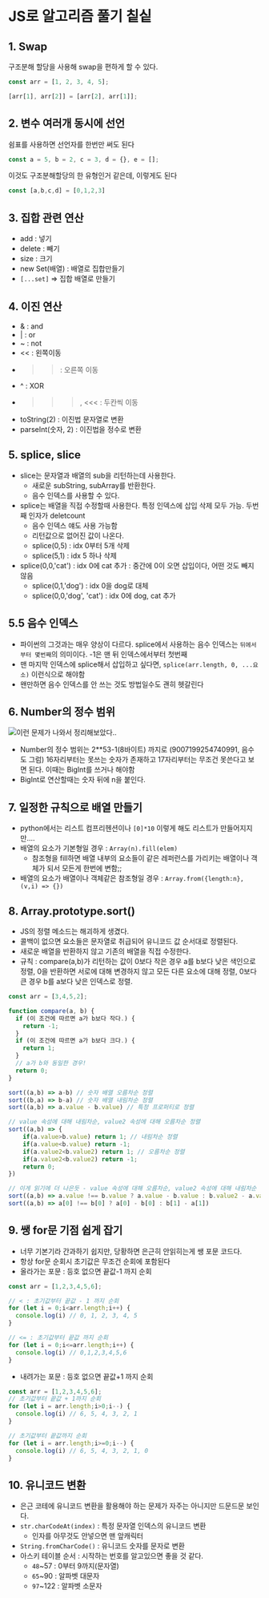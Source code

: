 # JS로 알고리즘 풀기 칱싵

## 1. Swap

구조분해 할당을 사용해 swap을 편하게 할 수 있다.

```js
const arr = [1, 2, 3, 4, 5];

[arr[1], arr[2]] = [arr[2], arr[1]];
```

## 2. 변수 여러개 동시에 선언

쉼표를 사용하면 선언자를 한번만 써도 된다

```js
const a = 5, b = 2, c = 3, d = {}, e = [];
```

이것도 구조분해할당의 한 유형인거 같은데, 이렇게도 된다

```js
const [a,b,c,d] = [0,1,2,3]
```

## 3. 집합 관련 연산

- add : 넣기
- delete : 빼기
- size : 크기
- new Set(배열) : 배열로 집합만들기
- `[...set]` => 집합 배열로 만들기

## 4. 이진 연산

- & : and
- | : or
- ~ : not
- << : 왼쪽이동
- >> : 오른쪽 이동
- ^ : XOR
- >>>, <<< : 두칸씩 이동
- toString(2) : 이진법 문자열로 변환
- parseInt(숫자, 2) : 이진법을 정수로 변환

## 5. splice, slice

- slice는 문자열과 배열의 sub을 리턴하는데 사용한다. 
  - 새로운 subString, subArray를 반환한다.
  - 음수 인덱스를 사용할 수 있다.
- splice는 배열을 직접 수정할때 사용한다. 특정 인덱스에 삽입 삭제 모두 가능. 두번째 인자가 deletcount
  - 음수 인덱스 얘도 사용 가능함
  - 리턴값으로 없어진 값이 나온다.
  - splice(0,5) : idx 0부터 5개 삭제
  - splice(5,1) : idx 5 하나 삭제
- splice(0,0,'cat') : idx 0에 cat 추가 : 중간에 0이 오면 삽입이다, 어떤 것도 빼지 않음
  - splice(0,1,'dog') : idx 0을 dog로 대체
  - splice(0,0,'dog', 'cat') : idx 0에 dog, cat 추가

## 5.5 음수 인덱스

- 파이썬의 그것과는 매우 양상이 다르다. splice에서 사용하는 음수 인덱스는 `뒤에서부터 몇번째`의 의미이다. -1은 맨 뒤 인덱스에서부터 첫번째
- 맨 마지막 인덱스에 splice해서 삽입하고 싶다면, `splice(arr.length, 0, ...요소)` 이런식으로 해야함
- 왠만하면 음수 인덱스를 안 쓰는 것도 방법일수도 괜히 헷갈린다

## 6. Number의 정수 범위

![이런 문제가 나와서 정리해보았다..](https://leetcode.com/explore/interview/card/top-interview-questions-easy/92/array/559/)

- Number의 정수 범위는 2**53-1(8바이트) 까지로 (9007199254740991, 음수도 그럼) 16자리부터는 못쓰는 숫자가 존재하고 17자리부터는 무조건 못쓴다고 보면 된다. 이때는 BigInt를 쓰거나 해야함
- BigInt로 연산할때는 숫자 뒤에 n을 붙인다.

## 7. 일정한 규칙으로 배열 만들기

- python에서는 리스트 컴프리헨션이나 `[0]*10` 이렇게 해도 리스트가 만들어지지만....
- 배열의 요소가 기본형일 경우 : `Array(n).fill(elem)`
  - 참조형을 fill하면 배열 내부의 요소들이 같은 레퍼런스를 가리키는 배열이나 객체가 되서 모든게 한번에 변함;;
- 배열의 요소가 배열이나 객체같은 참조형일 경우 : `Array.from({length:n}, (v,i) => {})`

## 8. Array.prototype.sort()

- JS의 정렬 메소드는 해괴하게 생겼다.
- 콜백이 없으면 요소들은 문자열로 취급되어 유니코드 값 순서대로 정렬된다.
- 새로운 배열을 반환하지 않고 기존의 배열을 직접 수정한다.
- 규칙 : compare(a,b)가 리턴하는 값이 0보다 작은 경우 a를 b보다 낮은 색인으로 정렬, 0을 반환하면 서로에 대해 변경하지 않고 모든 다른 요소에 대해 정렬, 0보다 큰 경우 b를 a보다 낮은 인덱스로 정렬.

```js
const arr = [3,4,5,2];

function compare(a, b) {
  if (이 조건에 따르면 a가 b보다 작다.) {
    return -1;
  }
  if (이 조건에 따르면 a가 b보다 크다.) {
    return 1;
  }
  // a가 b와 동일한 경우!
  return 0;
}

sort((a,b) => a-b) // 숫자 배열 오름차순 정렬
sort((b,a) => b-a) // 숫자 배열 내림차순 정렬
sort((a,b) => a.value - b.value) // 특정 프로퍼티로 정렬

// value 속성에 대해 내림차순, value2 속성에 대해 오름차순 정렬
sort((a,b) => {
	if(a.value>b.value) return 1; // 내림차순 정렬
	if(a.value<b.value) return -1;
	if(a.value2<b.value2) return 1; // 오름차순 정렬
	if(a.value2<b.value2) return -1;
	return 0;
}) 

// 이게 읽기에 더 나은듯 - value 속성에 대해 오름차순, value2 속성에 대해 내림차순
sort((a,b) => a.value !== b.value ? a.value - b.value : b.value2 - a.value2) 
sort((a,b) => a[0] !== b[0] ? a[0] - b[0] : b[1] - a[1]) 
```

## 9. 쌩 for문 기점 쉽게 잡기

- 너무 기본기라 간과하기 쉽지만, 당황하면 은근히 안읽히는게 쌩 포문 코드다.
- 항상 for문 순회시 초기값은 무조건 순회에 포함된다
- 올라가는 포문 : 등호 없으면 끝값-1 까지 순회
```js
const arr = [1,2,3,4,5,6];

// < : 초기값부터 끝값 - 1 까지 순회
for (let i = 0;i<arr.length;i++) {
  console.log(i) // 0, 1, 2, 3, 4, 5
}

// <= : 초기값부터 끝값 까지 순회
for (let i = 0;i<=arr.length;i++) {
  console.log(i) // 0,1,2,3,4,5,6
}
```

- 내려가는 포문 : 등호 없으면 끝값+1 까지 순회
```js
const arr = [1,2,3,4,5,6];
// 초기값부터 끝값 + 1까지 순회
for (let i = arr.length;i>0;i--) {
  console.log(i) // 6, 5, 4, 3, 2, 1
}

// 초기값부터 끝값까지 순회
for (let i = arr.length;i>=0;i--) {
  console.log(i) // 6, 5, 4, 3, 2, 1, 0
}
```

## 10. 유니코드 변환

- 은근 코테에 유니코드 변환을 활용해야 하는 문제가 자주는 아니지만 드문드문 보인다.
- `str.charCodeAt(index)` : 특정 문자열 인덱스의 유니코드 변환
  - 인자를 아무것도 안넣으면 맨 앞캐릭터
- `String.fromCharCode()` : 유니코드 숫자를 문자로 변환
- 아스키 테이블 순서 : 시작하는 번호를 알고있으면 좋을 것 같다.
  - `48`~57 : 0부터 9까지(문자열)
  - `65`~90 : 알파벳 대문자
  - `97`~122 : 알파벳 소문자